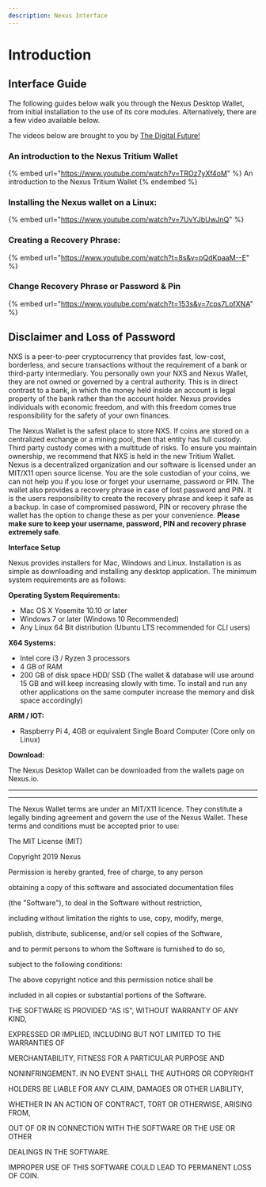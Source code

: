 ```yaml
---
description: Nexus Interface
---
```


# Introduction

## Interface Guide

The following guides below walk you through the Nexus Desktop Wallet, from initial installation to the use of its core modules. Alternatively, there are a few video available below.

The videos below are brought to you by [The Digital Future!](https://www.youtube.com/channel/UC1lMk6jKYv4lg6gs1oS\_OYw)

### An introduction to the Nexus Tritium Wallet

{% embed url="https://www.youtube.com/watch?v=TROz7yXf4oM" %}
An introduction to the Nexus Tritium Wallet
{% endembed %}

### Installing the Nexus wallet on a Linux:

{% embed url="https://www.youtube.com/watch?v=7UvYJbUwJnQ" %}

### Creating a Recovery Phrase:

{% embed url="https://www.youtube.com/watch?t=8s&v=pQdKpaaM--E" %}

### **Change Recovery Phrase or Password & Pin**

{% embed url="https://www.youtube.com/watch?t=153s&v=7cps7LofXNA" %}

## **Disclaimer and Loss of Password**

NXS is a peer-to-peer cryptocurrency that provides fast, low-cost, borderless, and secure transactions without the requirement of a bank or third-party intermediary. You personally own your NXS and Nexus Wallet, they are not owned or governed by a central authority. This is in direct contrast to a bank, in which the money held inside an account is legal property of the bank rather than the account holder. Nexus provides individuals with economic freedom, and with this freedom comes true responsibility for the safety of your own finances.

The Nexus Wallet is the safest place to store NXS. If coins are stored on a centralized exchange or a mining pool, then that entity has full custody. Third party custody comes with a multitude of risks. To ensure you maintain ownership, we recommend that NXS is held in the new Tritium Wallet. Nexus is a decentralized organization and our software is licensed under an MIT/X11 open source license. You are the sole custodian of your coins, we can not help you if you lose or forget your username, password or PIN. The wallet also provides a recovery phrase in case of lost password and PIN. It is the users responsibility to create the recovery phrase and keep it safe as a backup. In case of compromised password, PIN or recovery phrase the wallet has the option to change these as per your convenience. **Please make sure to keep your username, password, PIN and recovery phrase extremely safe**.

**Interface Setup**

Nexus provides installers for Mac, Windows and Linux. Installation is as simple as downloading and installing any desktop application. The minimum system requirements are as follows:

**Operating System Requirements:**

* Mac OS X Yosemite 10.10 or later
* Windows 7 or later (Windows 10 Recommended)
* Any Linux 64 Bit distribution (Ubuntu LTS recommended for CLI users)

**X64 Systems:**

* Intel core i3 / Ryzen 3 processors
* 4 GB of RAM
* 200 GB of disk space HDD/ SSD (The wallet & database will use around 15 GB and will keep increasing slowly with time. To install and run any other applications on the same computer increase the memory and disk space accordingly)

**ARM / IOT:**

* Raspberry Pi 4, 4GB or equivalent Single Board Computer (Core only on Linux)

**Download:**

The Nexus Desktop Wallet can be downloaded from the wallets page on Nexus.io.

****

****

The Nexus Wallet terms are under an MIT/X11 licence. They constitute a legally binding agreement and govern the use of the Nexus Wallet. These terms and conditions must be accepted prior to use:

The MIT License (MIT)

Copyright 2019 Nexus

Permission is hereby granted, free of charge, to any person

obtaining a copy of this software and associated documentation files

(the "Software"), to deal in the Software without restriction,

including without limitation the rights to use, copy, modify, merge,

publish, distribute, sublicense, and/or sell copies of the Software,

and to permit persons to whom the Software is furnished to do so,

subject to the following conditions:

The above copyright notice and this permission notice shall be

included in all copies or substantial portions of the Software.

THE SOFTWARE IS PROVIDED "AS IS", WITHOUT WARRANTY OF ANY KIND,

EXPRESSED OR IMPLIED, INCLUDING BUT NOT LIMITED TO THE WARRANTIES OF

MERCHANTABILITY, FITNESS FOR A PARTICULAR PURPOSE AND

NONINFRINGEMENT. IN NO EVENT SHALL THE AUTHORS OR COPYRIGHT

HOLDERS BE LIABLE FOR ANY CLAIM, DAMAGES OR OTHER LIABILITY,

WHETHER IN AN ACTION OF CONTRACT, TORT OR OTHERWISE, ARISING FROM,

OUT OF OR IN CONNECTION WITH THE SOFTWARE OR THE USE OR OTHER

DEALINGS IN THE SOFTWARE.

IMPROPER USE OF THIS SOFTWARE COULD LEAD TO PERMANENT LOSS OF COIN.



